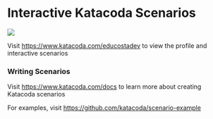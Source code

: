 # Interactive Katacoda Scenarios

[![](http://shields.katacoda.com/katacoda/educostadev/count.svg)](https://www.katacoda.com/educostadev "Get your profile on Katacoda.com")

Visit https://www.katacoda.com/educostadev to view the profile and interactive scenarios

### Writing Scenarios
Visit https://www.katacoda.com/docs to learn more about creating Katacoda scenarios

For examples, visit https://github.com/katacoda/scenario-example
